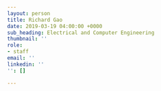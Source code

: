 ```yaml
---
layout: person
title: Richard Gao
date: 2019-03-19 04:00:00 +0000
sub_heading: Electrical and Computer Engineering
thumbnail: ''
role:
- staff
email: ''
linkedin: ''
'': []

---
```

